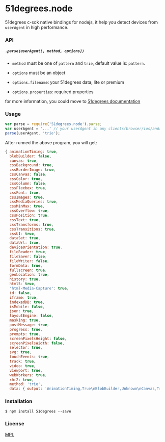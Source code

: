 
51degrees.node
==============

51degrees c-sdk native bindings for nodejs, it help you detect devices from `userAgent` in high performance.

### API

##### `.parse(userAgent[, method, options])`

* `method` must be one of `pattern` and `trie`, default value is: `pattern`.

* `options` must be an object

* `options.filename`: your 51degrees data, lite or premium

* `options.properties`: required properties

for more information, you could move to [51degrees documentation](https://51degrees.com/Support/Documentation)

### Usage

```js
var parse = require('51degrees.node').parse;
var userAgent = '...' // your userAgent in any clients(browser/ios/android)
parse(userAgent, 'trie');
```

After runned the above program, you will get:

```js
{ animationTiming: true,
  blobBuilder: false,
  canvas: true,
  cssBackground: true,
  cssBorderImage: true,
  cssCanvas: false,
  cssColor: true,
  cssColumn: false,
  cssFlexbox: true,
  cssFont: true,
  cssImages: true,
  cssMediaQueries: true,
  cssMinMax: true,
  cssOverflow: true,
  cssPosition: true,
  cssText: true,
  cssTransforms: true,
  cssTransitions: true,
  cssUI: true,
  dataSet: true,
  dataUrl: true,
  deviceOrientation: true,
  fileReader: true,
  fileSaver: false,
  fileWriter: false,
  formData: true,
  fullscreen: true,
  geoLocation: true,
  history: true,
  html5: true,
  'html-Media-Capture': true,
  id: false,
  iframe: true,
  indexedDB: true,
  isMobile: false,
  json: true,
  layoutEngine: false,
  masking: true,
  postMessage: true,
  progress: true,
  prompts: true,
  screenPixelsHeight: false,
  screenPixelsWidth: false,
  selector: true,
  svg: true,
  touchEvents: true,
  track: true,
  video: true,
  viewport: true,
  webWorkers: true,
  xhr2: true,
  method: 'trie',
  data: { output: 'AnimationTiming,True\nBlobBuilder,Unknown\nCanvas,True\nCssBackground,True\nCssBorderImage,True\nCssCanvas,Unknown\nCssColor,True\nCssColumn,Unknown\nCssFlexbox,True\nCssFont,True\nCssImages,True\nCssMediaQueries,True\nCssMinMax,True\nCssOverflow,True\nCssPosition,True\nCssText,True\nCssTransforms,True\nCssTransitions,True\nCssUI,True\nDataSet,True\nDataUrl,True\nDeviceOrientation,True\nFileReader,True\nFileSaver,Unknown\nFileWriter,Unknown\nFormData,True\nFullscreen,True\nGeoLocation,True\nHistory,True\nHtml5,True\nHtml-Media-Capture,True\nId,17595-21721-21635-18092\nIframe,True\nIndexedDB,True\nIsMobile,False\nJson,True\nLayoutEngine,Webkit\nMasking,True\nPostMessage,True\nProgress,True\nPrompts,True\nScreenPixelsHeight,Unknown\nScreenPixelsWidth,Unknown\nSelector,True\nSvg,True\nTouchEvents,True\nTrack,True\nVideo,True\nViewport,True\nWebWorkers,True\nXhr2,True\n' } }
```

### Installation

```
$ npm install 51degrees --save
```

### License

[MPL](License.txt)


